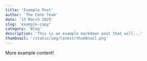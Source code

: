 ```yaml
---
title: 'Example Post'
author: 'The Ceno Team'
date: '13 March 2025'
slug: 'example-copy'
category: 'Blog'
description: 'This is an example markdown post that will...'
thumbnail: '/static/img/latest/thumbnail.png'
---
```


More example content!